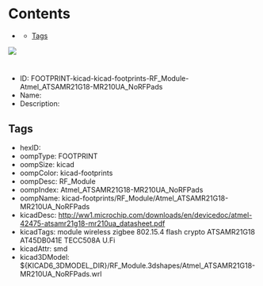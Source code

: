 



Contents
========

* [](#)
	* [Tags](#tags)
  
![][im]
# 

- ID: FOOTPRINT-kicad-kicad-footprints-RF_Module-Atmel_ATSAMR21G18-MR210UA_NoRFPads
- Name: 
- Description: 

## Tags

- hexID: 
- oompType: FOOTPRINT
- oompSize: kicad
- oompColor: kicad-footprints
- oompDesc: RF_Module
- oompIndex: Atmel_ATSAMR21G18-MR210UA_NoRFPads
- oompName: kicad-footprints/RF_Module/Atmel_ATSAMR21G18-MR210UA_NoRFPads
- kicadDesc: http://ww1.microchip.com/downloads/en/devicedoc/atmel-42475-atsamr21g18-mr210ua_datasheet.pdf
- kicadTags: module wireless zigbee 802.15.4 flash crypto ATSAMR21G18 AT45DB041E  TECC508A U.Fi
- kicadAttr: smd
- kicad3DModel: ${KICAD6_3DMODEL_DIR}/RF_Module.3dshapes/Atmel_ATSAMR21G18-MR210UA_NoRFPads.wrl



[im]: image.png

